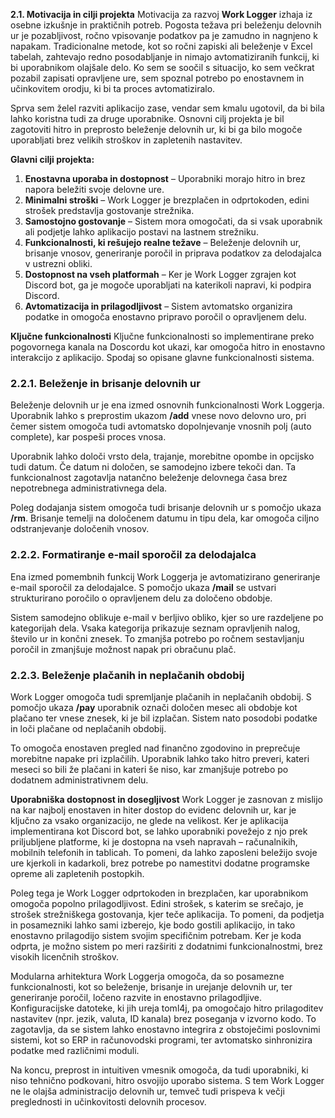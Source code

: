 **2.1. Motivacija in cilji projekta**
Motivacija za razvoj **Work Logger** izhaja iz osebne izkušnje in praktičnih potreb. Pogosta težava pri beleženju delovnih ur je pozabljivost, ročno vpisovanje podatkov pa je zamudno in nagnjeno k napakam. Tradicionalne metode, kot so ročni zapiski ali beleženje v Excel tabelah, zahtevajo redno posodabljanje in nimajo avtomatiziranih funkcij, ki bi uporabnikom olajšale delo. Ko sem se soočil s situacijo, ko sem večkrat pozabil zapisati opravljene ure, sem spoznal potrebo po enostavnem in učinkovitem orodju, ki bi ta proces avtomatiziralo.

Sprva sem želel razviti aplikacijo zase, vendar sem kmalu ugotovil, da bi bila lahko koristna tudi za druge uporabnike. Osnovni cilj projekta je bil zagotoviti hitro in preprosto beleženje delovnih ur, ki bi ga bilo mogoče uporabljati brez velikih stroškov in zapletenih nastavitev.

**Glavni cilji projekta:**
1. **Enostavna uporaba in dostopnost** – Uporabniki morajo hitro in brez napora beležiti svoje delovne ure.
2. **Minimalni stroški** – Work Logger je brezplačen in odprtokoden, edini strošek predstavlja gostovanje strežnika.
3. **Samostojno gostovanje** – Sistem mora omogočati, da si vsak uporabnik ali podjetje lahko aplikacijo postavi na lastnem strežniku.
4. **Funkcionalnosti, ki rešujejo realne težave** – Beleženje delovnih ur, brisanje vnosov, generiranje poročil in priprava podatkov za delodajalca v ustrezni obliki.
5. **Dostopnost na vseh platformah** – Ker je Work Logger zgrajen kot Discord bot, ga je mogoče uporabljati na katerikoli napravi, ki podpira Discord.
6. **Avtomatizacija in prilagodljivost** – Sistem avtomatsko organizira podatke in omogoča enostavno pripravo poročil o opravljenem delu.


**Ključne funkcionalnosti** 
Ključne funkcionalnosti so implementirane preko pogovornega kanala na Doscordu kot ukazi, kar omogoča hitro in enostavno interakcijo z aplikacijo. Spodaj so opisane glavne funkcionalnosti sistema.

### 2.2.1. Beleženje in brisanje delovnih ur

Beleženje delovnih ur je ena izmed osnovnih funkcionalnosti Work Loggerja. Uporabnik lahko s preprostim ukazom **/add** vnese novo delovno uro, pri čemer sistem omogoča tudi avtomatsko dopolnjevanje vnosnih polj (auto complete), kar pospeši proces vnosa.

Uporabnik lahko določi vrsto dela, trajanje, morebitne opombe in opcijsko tudi datum. Če datum ni določen, se samodejno izbere tekoči dan. Ta funkcionalnost zagotavlja natančno beleženje delovnega časa brez nepotrebnega administrativnega dela.

Poleg dodajanja sistem omogoča tudi brisanje delovnih ur s pomočjo ukaza **/rm**. Brisanje temelji na določenem datumu in tipu dela, kar omogoča ciljno odstranjevanje določenih vnosov.

### 2.2.2. Formatiranje e-mail sporočil za delodajalca

Ena izmed pomembnih funkcij Work Loggerja je avtomatizirano generiranje e-mail sporočil za delodajalce. S pomočjo ukaza **/mail** se ustvari strukturirano poročilo o opravljenem delu za določeno obdobje.

Sistem samodejno oblikuje e-mail v berljivo obliko, kjer so ure razdeljene po kategorijah dela. Vsaka kategorija prikazuje seznam opravljenih nalog, število ur in končni znesek. To zmanjša potrebo po ročnem sestavljanju poročil in zmanjšuje možnost napak pri obračunu plač.

### 2.2.3. Beleženje plačanih in neplačanih obdobij

Work Logger omogoča tudi spremljanje plačanih in neplačanih obdobij. S pomočjo ukaza **/pay** uporabnik označi določen mesec ali obdobje kot plačano ter vnese znesek, ki je bil izplačan. Sistem nato posodobi podatke in loči plačane od neplačanih obdobij.

To omogoča enostaven pregled nad finančno zgodovino in preprečuje morebitne napake pri izplačilih. Uporabnik lahko tako hitro preveri, kateri meseci so bili že plačani in kateri še niso, kar zmanjšuje potrebo po dodatnem administrativnem delu.

**Uporabniška dostopnost in dosegljivost**
Work Logger je zasnovan z mislijo na kar najbolj enostaven in hiter dostop do evidenc delovnih ur, kar je ključno za vsako organizacijo, ne glede na velikost. Ker je aplikacija implementirana kot Discord bot, se lahko uporabniki povežejo z njo prek priljubljene platforme, ki je dostopna na vseh napravah – računalnikih, mobilnih telefonih in tablicah. To pomeni, da lahko zaposleni beležijo svoje ure kjerkoli in kadarkoli, brez potrebe po namestitvi dodatne programske opreme ali zapletenih postopkih.

Poleg tega je Work Logger odprtokoden in brezplačen, kar uporabnikom omogoča popolno prilagodljivost. Edini strošek, s katerim se srečajo, je strošek strežniškega gostovanja, kjer teče aplikacija. To pomeni, da podjetja in posamezniki lahko sami izberejo, kje bodo gostili aplikacijo, in tako enostavno prilagodijo sistem svojim specifičnim potrebam. Ker je koda odprta, je možno sistem po meri razširiti z dodatnimi funkcionalnostmi, brez visokih licenčnih stroškov.

Modularna arhitektura Work Loggerja omogoča, da so posamezne funkcionalnosti, kot so beleženje, brisanje in urejanje delovnih ur, ter generiranje poročil, ločeno razvite in enostavno prilagodljive. Konfiguracijske datoteke, ki jih ureja toml4j, pa omogočajo hitro prilagoditev nastavitev (npr. jezik, valuta, ID kanala) brez poseganja v izvorno kodo. To zagotavlja, da se sistem lahko enostavno integrira z obstoječimi poslovnimi sistemi, kot so ERP in računovodski programi, ter avtomatsko sinhronizira podatke med različnimi moduli.

Na koncu, preprost in intuitiven vmesnik omogoča, da tudi uporabniki, ki niso tehnično podkovani, hitro osvojijo uporabo sistema. S tem Work Logger ne le olajša administracijo delovnih ur, temveč tudi prispeva k večji preglednosti in učinkovitosti delovnih procesov.